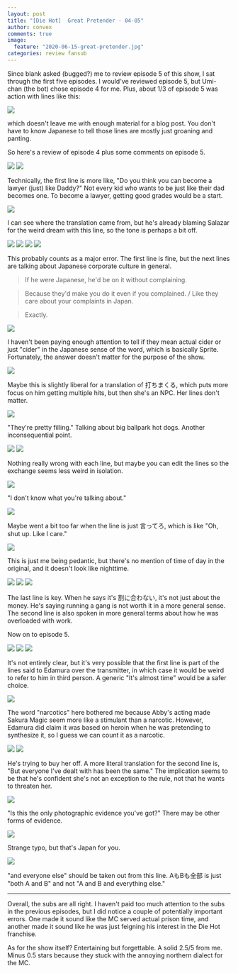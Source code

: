 ```yaml
---
layout: post
title: "[Die Hot]  Great Pretender - 04-05"
author: convex
comments: true
image:
  feature: "2020-06-15-great-pretender.jpg"
categories: review fansub
---
```


Since blank asked (bugged?) me to review episode 5 of this show, I sat through the first five episodes. I would've reviewed episode 5, but Umi-chan (the bot) chose episode 4 for me. Plus, about 1/3 of episode 5 was action with lines like this:

![](https://i.imgur.com/mHUEoQ6.png)

which doesn't leave me with enough material for a blog post. You don't have to know Japanese to tell those lines are mostly just groaning and panting.

So here's a review of episode 4 plus some comments on episode 5.

![](https://i.imgur.com/lhvFO4x.jpg)
![](https://i.imgur.com/xXMg16x.jpg)

Technically, the first line is more like, "Do you think you can become a lawyer (just) like Daddy?" Not every kid who wants to be just like their dad becomes one. To become a lawyer, getting good grades would be a start.

![](https://i.imgur.com/rZGx4Uq.jpg)

I can see where the translation came from, but he's already blaming Salazar for the weird dream with this line, so the tone is perhaps a bit off.

![](https://i.imgur.com/lXeJznO.jpg)
![](https://i.imgur.com/bJKYqyH.jpg)
![](https://i.imgur.com/4lYLZSF.jpg)
![](https://i.imgur.com/YwwFlIe.jpg)

This probably counts as a major error. The first line is fine, but the next lines are talking about Japanese corporate culture in general.

> If he were Japanese, he'd be on it without complaining.

> Because they'd make you do it even if you complained. / Like they care about your complaints in Japan.

> Exactly.

![](https://i.imgur.com/gWGq55r.jpg)

I haven't been paying enough attention to tell if they mean actual cider or just "cider" in the Japanese sense of the word, which is basically Sprite. Fortunately, the answer doesn't matter for the purpose of the show.

![](https://i.imgur.com/l33vARy.jpg)

Maybe this is slightly liberal for a translation of 打ちまくる, which puts more focus on him getting multiple hits, but then she's an NPC. Her lines don't matter.

![](https://i.imgur.com/w5ct2Eb.jpg)

"They're pretty filling." Talking about big ballpark hot dogs. Another inconsequential point.

![](https://i.imgur.com/p6JJohO.jpg)
![](https://i.imgur.com/1BvEBCp.jpg)

Nothing really wrong with each line, but maybe you can edit the lines so the exchange seems less weird in isolation.

![](https://i.imgur.com/HBDFQkk.jpg)

"I don't know what you're talking about."

![](https://i.imgur.com/NVN3oEA.jpg)

Maybe went a bit too far when the line is just 言ってろ, which is like "Oh, shut up. Like I care."

![](https://i.imgur.com/o5tDa1O.jpg)

This is just me being pedantic, but there's no mention of time of day in the original, and it doesn't look like nighttime.

![](https://i.imgur.com/U1kGsDZ.jpg)
![](https://i.imgur.com/RbAxi8S.jpg)
![](https://i.imgur.com/paoY206.jpg)

The last line is key. When he says it's 割に合わない, it's not just about the money. He's saying running a gang is not worth it in a more general sense. The second line is also spoken in more general terms about how he was overloaded with work.

Now on to episode 5.

![](https://i.imgur.com/jid3IAK.jpg)
![](https://i.imgur.com/iRRY2XJ.jpg)
![](https://i.imgur.com/CUqEP8O.jpg)

It's not entirely clear, but it's very possible that the first line is part of the lines said to Edamura over the transmitter, in which case it would be weird to refer to him in third person. A generic "It's almost time" would be a safer choice.

![](https://i.imgur.com/M6UceVS.jpg)

The word "narcotics" here bothered me because Abby's acting made Sakura Magic seem more like a stimulant than a narcotic. However, Edamura did claim it was based on heroin when he was pretending to synthesize it, so I guess we can count it as a narcotic.

![](https://i.imgur.com/mrg4wxl.jpg)
![](https://i.imgur.com/K2qlL3V.jpg)

He's trying to buy her off. A more literal translation for the second line is, "But everyone I've dealt with has been the same." The implication seems to be that he's confident she's not an exception to the rule, not that he wants to threaten her.

![](https://i.imgur.com/pWz8yz5.jpg)

"Is this the only photographic evidence you've got?" There may be other forms of evidence.

![](https://i.imgur.com/qKIe8L0.jpg)

Strange typo, but that's Japan for you.

![](https://i.imgur.com/Cvar6n1.jpg)

"and everyone else" should be taken out from this line. AもBも全部 is just "both A and B" and not "A and B and everything else."

---

Overall, the subs are all right. I haven't paid too much attention to the subs in the previous episodes, but I did notice a couple of potentially important errors. One made it sound like the MC served actual prison time, and another made it sound like he was just feigning his interest in the Die Hot franchise.

As for the show itself? Entertaining but forgettable. A solid 2.5/5 from me. Minus 0.5 stars because they stuck with the annoying northern dialect for the MC.
